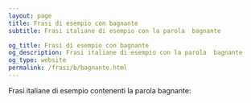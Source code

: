 ```yaml
---
layout: page
title: Frasi di esempio con bagnante 
subtitle: Frasi italiane di esempio con la parola  bagnante

og_title: Frasi di esempio con bagnante 
og_description: Frasi italiane di esempio con la parola  bagnante
og_type: website
permalink: /frasi/b/bagnante.html
---
```


Frasi italiane di esempio contenenti la parola bagnante:



